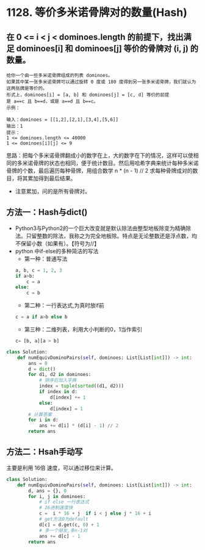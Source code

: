 # 1128. 等价多米诺骨牌对的数量(Hash)
## 在 0 <= i < j < dominoes.length 的前提下，找出满足 dominoes[i] 和 dominoes[j] 等价的骨牌对 (i, j) 的数量。

    给你一个由一些多米诺骨牌组成的列表 dominoes。
    如果其中某一张多米诺骨牌可以通过旋转 0 度或 180 度得到另一张多米诺骨牌，我们就认为这两张牌是等价的。
    形式上，dominoes[i] = [a, b] 和 dominoes[j] = [c, d] 等价的前提是 a==c 且 b==d，或是 a==d 且 b==c。
    示例：

    输入：dominoes = [[1,2],[2,1],[3,4],[5,6]]
    输出：1
    提示：
    1 <= dominoes.length <= 40000
    1 <= dominoes[i][j] <= 9

思路：把每个多米诺骨牌翻成小的数字在上，大的数字在下的情况，这样可以使相同的多米诺骨牌的状态也相同，便于统计数目。然后用哈希字典来统计每种多米诺骨牌的个数，最后遍历每种骨牌，用组合数学 n * (n - 1) // 2 求每种骨牌成对的数目，将其累加得到最后结果。

* 注意累加，问的是所有骨牌对。


## 方法一：Hash与dict()
* Python3与Python2的一个巨大改变就是默认除法由整型地板除变为精确除法。只留整数的除法，我称之为完全地板除。特点是无论整数还是浮点数，均不保留小数（如果有）。【符号为//】
* python 中if-else的多种简洁的写法
    * 第一种：普通写法
    ```python
    a, b, c = 1, 2, 3
    if a>b:
        c = a
    else:
        c = b
    ```
    * 第二种：一行表达式,为真时放if前
    ```python
    c = a if a>b else b
    ```
    * 第三种：二维列表，利用大小判断的0，1当作索引
    ```python
    c= [b, a][a > b]
    ```
```python
class Solution:
    def numEquivDominoPairs(self, dominoes: List[List[int]]) -> int:
        ans = 0
        d = dict()
        for d1, d2 in dominoes:
            # 排序后加入字典
            index = tuple(sorted((d1, d2)))
            if index in d:
                d[index] += 1
            else:
                d[index] = 1
        # 计算答案
        for i in d:
            ans += d[i] * (d[i] - 1) // 2
        return ans
```

## 方法二：Hsah手动写
主要是利用 16倍 速度，可以通过移位来计算。
```python
class Solution:
    def numEquivDominoPairs(self, dominoes: List[List[int]]) -> int:
        d, ans = {}, 0
        for i, j in dominoes:
            # if else 一行表达式
            # 16进制速度快
            c =  i * 16 + j  if i < j else j * 16 + i
            # get方法0为default
            d[c] = d.get(c, 0) + 1
            # 多一个朋友,多n-1对
            ans += d[c] - 1
        return ans
```